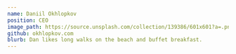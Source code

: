 ```yaml
---
name: Daniil Okhlopkov
position: CEO
image_path: https://source.unsplash.com/collection/139386/601x601?a=.png
github: okhlopkov.com
blurb: Dan likes long walks on the beach and buffet breakfast.
---
```

